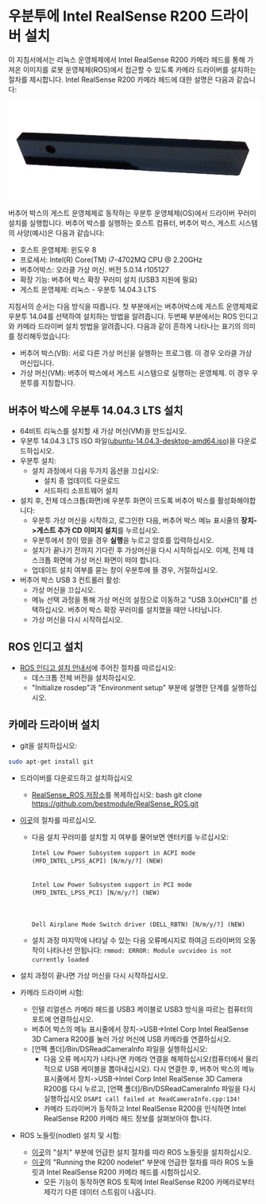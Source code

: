 # 우분투에 Intel RealSense R200 드라이버 설치

이 지침서에서는 리눅스 운영체제에서 Intel RealSense R200 카메라 헤드를 통해 가져온 이미지를 로봇 운영체제(ROS)에서 접근할 수 있도록 카메라 드라이버를 설치하는 절차를 제시합니다. Intel RealSense R200 카메라 헤드에 대한 설명은 다음과 같습니다:

![Intel Realsense Camera front view](../../assets/hardware/sensors/realsense/intel_realsense.png)

버추어 박스의 게스트 운영체제로 동작하는 우분투 운영체제(OS)에서 드라이버 꾸러미 설치를 실행합니다. 버추어 박스를 실행하는 호스트 컴퓨터, 버추어 박스, 게스트 시스템의 사양(예시)은 다음과 같습니다:

- 호스트 운영체제: 윈도우 8
- 프로세서: Intel(R) Core(TM) i7-4702MQ CPU @ 2.20GHz
- 버추어박스: 오라클 가상 머신. 버전 5.0.14 r105127
- 확장 기능: 버추어 박스 확장 꾸러미 설치 (USB3 지원에 필요)
- 게스트 운영체제: 리눅스 - 우분투 14.04.3 LTS

지침서의 순서는 다음 방식을 따릅니다. 첫 부분에서는 버추어박스에 게스트 운영체제로 우분투 14.04를 선택하여 설치하는 방법을 알려줍니다. 두번째 부분에서는 ROS 인디고와 카메라 드라이버 설치 방법을 알려줍니다. 다음과 같이 흔하게 나타나는 표기의 의미를 정리해두었습니다:

- 버추어 박스(VB): 서로 다른 가상 머신을 실행하는 프로그램. 이 경우 오라클 가상 머신입니다.
- 가상 머신(VM): 버추어 박스에서 게스트 시스템으로 실행하는 운영체제. 이 경우 우분투를 지칭합니다.

## 버추어 박스에 우분투 14.04.3 LTS 설치

- 64비트 리눅스를 설치할 새 가상 머신(VM)을 만드십시오.
- 우분투 14.04.3 LTS ISO 파일([ubuntu-14.04.3-desktop-amd64.iso](http://www.ubuntu.com/download/desktop))을 다운로드하십시오.
- 우분투 설치: 
  - 설치 과정에서 다음 두가지 옵션을 끄십시오: 
    - 설치 중 업데이트 다운로드 
    - 서드파티 소프트웨어 설치
- 설치 후, 전체 데스크톱(화면)에 우분투 화면이 뜨도록 버추어 박스를 활성화해야합니다: 
  - 우분투 가상 머신을 시작하고, 로그인한 다음, 버추어 박스 메뉴 표시줄의 **장치->게스트 추가 CD 이미지 설치**를 누르십시오.
  - 우분투에서 창이 떴을 경우 **실행**을 누르고 암호를 입력하십시오. 
  - 설치가 끝나기 전까지 기다린 후 가상머신을 다시 시작하십시오. 이제, 전체 데스크톱 화면에 가상 머신 화면이 떠야 합니다.
  - 업데이트 설치 여부를 묻는 창이 우분투에 뜰 경우, 거절하십시오.
- 버추어 박스 USB 3 컨트롤러 활성: 
  - 가상 머신을 끄십시오.
  - 메뉴 선택 과정을 통해 가상 머신의 설정으로 이동하고 "USB 3.0(xHCI)"를 선택하십시오. 버추어 박스 확장 꾸러미를 설치했을 때만 나타납니다.
  - 가상 머신을 다시 시작하십시오.

## ROS 인디고 설치

- [ROS 인디고 설치 안내서](http://wiki.ros.org/indigo/Installation/Ubuntu)에 주어진 절차를 따르십시오: 
  - 데스크톱 전체 버전을 설치하십시오.
  - "Initialize rosdep"과 "Environment setup" 부분에 설명한 단계를 실행하십시오.

## 카메라 드라이버 설치

- git을 설치하십시오:

```bash
sudo apt-get install git
```

- 드라이버를 다운로드하고 설치하십시오 
  - [RealSense_ROS 저장소](https://github.com/bestmodule/RealSense_ROS)를 복제하십시오: 
        bash
        git clone https://github.com/bestmodule/RealSense_ROS.git
        

- [이곳](https://github.com/bestmodule/RealSense_ROS/tree/master/r200_install)의 절차를 따르십시오.
  
  - 다음 설치 꾸러미를 설치할 지 여부를 물어보면 엔터키를 누르십시오:
    
        Intel Low Power Subsystem support in ACPI mode (MFD_INTEL_LPSS_ACPI) [N/m/y/?] (NEW)
        
    
        Intel Low Power Subsystem support in PCI mode (MFD_INTEL_LPSS_PCI) [N/m/y/?] (NEW)
        
        
    
        Dell Airplane Mode Switch driver (DELL_RBTN) [N/m/y/?] (NEW)
        
  
  - 설치 과정 마지막에 나타날 수 있는 다음 오류메시지로 하여금 드라이버의 오동작이 나타나선 안됩니다: ```rmmod: ERROR: Module uvcvideo is not currently loaded```

- 설치 과정이 끝나면 가상 머신을 다시 시작하십시오.

- 카메라 드라이버 시험:
  
  - 인텔 리얼센스 카메라 헤드를 USB3 케이블로 USB3 방식을 따르는 컴퓨터의 포트에 연결하십시오.
  - 버추어 박스의 메뉴 표시줄에서 장치->USB->Intel Corp Intel RealSense 3D Camera R200를 눌러 가상 머신에 USB 카메라를 연결하십시오.
  - [언팩 폴더]/Bin/DSReadCameraInfo 파일을 실행하십시오: 
    - 다음 오류 메시지가 나타나면 카메라 연결을 해제하십시오(컴퓨터에서 물리적으로 USB 케이블을 뽑아내십시오). 다시 연결한 후, 버추어 박스의 메뉴표시줄에서 장치->USB->Intel Corp Intel RealSense 3D Camera R200를 다시 누르고, [언팩 폴더]/Bin/DSReadCameraInfo 파일을 다시 실행하십시오 ```DSAPI call failed at ReadCameraInfo.cpp:134!```
    - 카메라 드라이버가 동작하고 Intel RealSense R200을 인식하면 Intel RealSense R200 카메라 헤드 정보를 살펴보아야 합니다.

- ROS 노들릿(nodlet) 설치 및 시험:
  
  - [이곳](https://github.com/bestmodule/RealSense_ROS/blob/master/realsense_dist/2.3/doc/RealSense-ROS-R200-nodelet.md)의 "설치" 부분에 언급한 설치 절차를 따라 ROS 노들릿을 설치하십시오.
  - [이곳](https://github.com/bestmodule/RealSense_ROS/blob/master/realsense_dist/2.3/doc/RealSense-ROS-R200-nodelet.md)의 "Running the R200 nodelet" 부분에 언급한 절차를 따라 ROS 노들릿과 Intel RealSense R200 카메라 헤드를 시험하십시오. 
    - 모든 기능이 동작하면 ROS 토픽에 Intel RealSense R200 카메라로부터 제각기 다른 데이터 스트림이 나옵니다.
